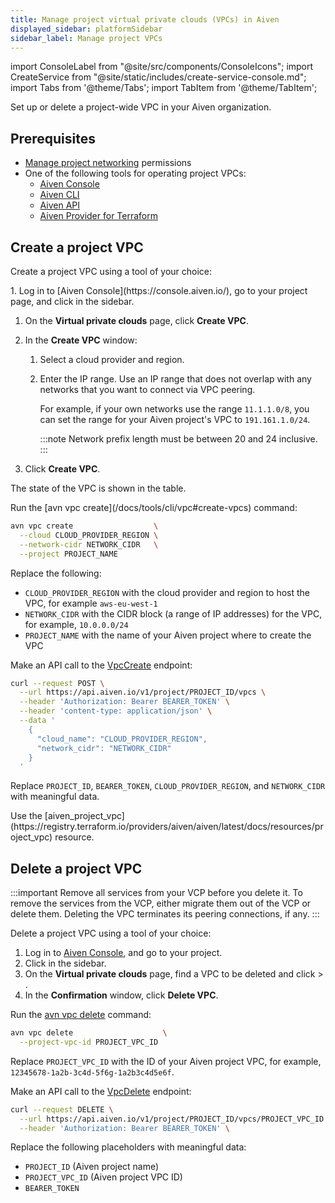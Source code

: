 ```yaml
---
title: Manage project virtual private clouds (VPCs) in Aiven
displayed_sidebar: platformSidebar
sidebar_label: Manage project VPCs
---
```


import ConsoleLabel from "@site/src/components/ConsoleIcons";
import CreateService from "@site/static/includes/create-service-console.md";
import Tabs from '@theme/Tabs';
import TabItem from '@theme/TabItem';

Set up or delete a project-wide VPC in your Aiven organization.

## Prerequisites

- [Manage project networking](/docs/platform/concepts/permissions#project-permissions)
  permissions
- One of the following tools for operating project VPCs:
  - [Aiven Console](https://console.aiven.io/)
  - [Aiven CLI](/docs/tools/cli)
  - [Aiven API](/docs/tools/api)
  - [Aiven Provider for Terraform](/docs/tools/terraform)

## Create a project VPC

Create a project VPC using a tool of your choice:

<Tabs groupId="group1">
<TabItem value="console" label="Aiven Console" default>
1.  Log in to [Aiven Console](https://console.aiven.io/), go to your project page, and
    click <ConsoleLabel name="vpcs"/> in the sidebar.

1.  On the **Virtual private clouds** page, click **Create VPC**.

1.  In the **Create VPC** window:

    1. Select a cloud provider and region.

    1. Enter the IP range.
       Use an IP range that does not overlap with any networks that you
       want to connect via VPC peering.

       For example, if your own
       networks use the range `11.1.1.0/8`, you can set
       the range for your Aiven project's VPC to
       `191.161.1.0/24`.

       :::note
       Network prefix length must be between 20 and 24 inclusive.
       :::

1.  Click **Create VPC**.

The state of the VPC is shown in the table.

</TabItem>
<TabItem value="cli" label="Aiven CLI">
Run the
[avn vpc create](/docs/tools/cli/vpc#create-vpcs)
command:

```bash
avn vpc create                  \
  --cloud CLOUD_PROVIDER_REGION \
  --network-cidr NETWORK_CIDR   \
  --project PROJECT_NAME
```

Replace the following:

- `CLOUD_PROVIDER_REGION` with the cloud provider and region to host the VPC, for example
  `aws-eu-west-1`
- `NETWORK_CIDR` with the CIDR block (a range of IP addresses) for the VPC, for example,
  `10.0.0.0/24`
- `PROJECT_NAME` with the name of your Aiven project where to create the VPC

</TabItem>
<TabItem value="api" label="Aiven API">

Make an API call to the
[VpcCreate](https://api.aiven.io/doc/#tag/Project/operation/VpcCreate) endpoint:

```bash
curl --request POST \
  --url https://api.aiven.io/v1/project/PROJECT_ID/vpcs \
  --header 'Authorization: Bearer BEARER_TOKEN' \
  --header 'content-type: application/json' \
  --data '
    {
      "cloud_name": "CLOUD_PROVIDER_REGION",
      "network_cidr": "NETWORK_CIDR"
    }
  '
```

Replace `PROJECT_ID`, `BEARER_TOKEN`, `CLOUD_PROVIDER_REGION`, and `NETWORK_CIDR` with
meaningful data.

</TabItem>
<TabItem value="tf" label="Aiven Provider for Terraform">
Use the
[aiven_project_vpc](https://registry.terraform.io/providers/aiven/aiven/latest/docs/resources/project_vpc)
resource.
</TabItem>
</Tabs>

## Delete a project VPC

:::important
Remove all services from your VCP before you delete it. To remove the services from the VCP,
either migrate them out of the VCP or delete them. Deleting the VPC terminates its peering
connections, if any.
:::

Delete a project VPC using a tool of your choice:

<Tabs groupId="group1">
<TabItem value="console" label="Aiven Console" default>

1. Log in to [Aiven Console](https://console.aiven.io/), and go to your project.
1. Click <ConsoleLabel name="vpcs"/> in the sidebar.
1. On the **Virtual private clouds** page, find a VPC to be deleted and click
   <ConsoleLabel name="actions"/> > <ConsoleLabel name="delete"/>.
1. In the **Confirmation** window, click **Delete VPC**.

</TabItem>
<TabItem value="cli" label="Aiven CLI">

Run the [avn vpc delete](/docs/tools/cli/vpc#delete-vpcs) command:

```bash
avn vpc delete                    \
  --project-vpc-id PROJECT_VPC_ID
```

Replace `PROJECT_VPC_ID` with the ID of your Aiven project VPC, for example,
`12345678-1a2b-3c4d-5f6g-1a2b3c4d5e6f`.

</TabItem>
<TabItem value="api" label="Aiven API">

Make an API call to the
[VpcDelete](https://api.aiven.io/doc/#tag/Project/operation/VpcDelete) endpoint:

```bash
curl --request DELETE \
  --url https://api.aiven.io/v1/project/PROJECT_ID/vpcs/PROJECT_VPC_ID \
  --header 'Authorization: Bearer BEARER_TOKEN' \
```

Replace the following placeholders with meaningful data:

- `PROJECT_ID` (Aiven project name)
- `PROJECT_VPC_ID` (Aiven project VPC ID)
- `BEARER_TOKEN`

</TabItem>
</Tabs>
